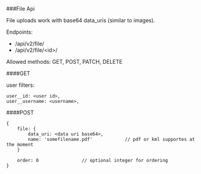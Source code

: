 ###File Api

File uploads work with base64 data_uris (similar to images). 

Endpoints:

* /api/v2/file/
* /api/v2/file/\<id\>/

Allowed methods: GET, POST, PATCH, DELETE

####GET

user filters:
	
	user__id: <user id>,
	user__username: <username>,


####POST

	{
		file: {
    		data_uri: <data uri base64>,
    		name: 'somefilename.pdf'   			// pdf or kml supportes at the moment
    	}

    	order: 0 				// optional integer for ordering
	}